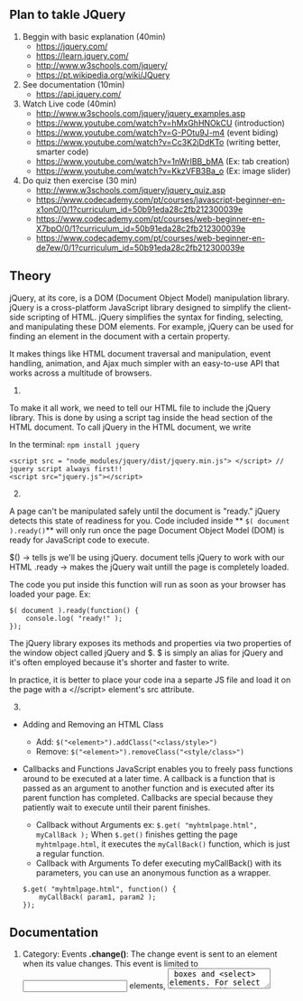 ## Plan to takle JQuery
1. Beggin with basic explanation (40min)
	* https://jquery.com/
	* https://learn.jquery.com/
	* http://www.w3schools.com/jquery/
	* https://pt.wikipedia.org/wiki/JQuery
2. See documentation (10min)
	* https://api.jquery.com/
3. Watch Live code (40min)
	* http://www.w3schools.com/jquery/jquery_examples.asp
	* https://www.youtube.com/watch?v=hMxGhHNOkCU (introduction)
	* https://www.youtube.com/watch?v=G-POtu9J-m4 (event biding)
	* https://www.youtube.com/watch?v=Cc3K2jDdKTo (writing better, smarter code)
	* https://www.youtube.com/watch?v=1nWrIBB_bMA (Ex: tab creation)
	* https://www.youtube.com/watch?v=KkzVFB3Ba_o (Ex: image slider)
4. Do quiz then exercise (30 min)
	* http://www.w3schools.com/jquery/jquery_quiz.asp
	* https://www.codecademy.com/pt/courses/javascript-beginner-en-x1onO/0/1?curriculum_id=50b91eda28c2fb212300039e
	* https://www.codecademy.com/pt/courses/web-beginner-en-X7bpO/0/1?curriculum_id=50b91eda28c2fb212300039e
	* https://www.codecademy.com/pt/courses/web-beginner-en-de7ew/0/1?curriculum_id=50b91eda28c2fb212300039e


## Theory
jQuery, at its core, is a DOM (Document Object Model) manipulation library. jQuery is a cross-platform JavaScript library designed to simplify the client-side scripting of HTML. jQuery simplifies the syntax for finding, selecting, and manipulating these DOM elements. For example, jQuery can be used for finding an element in the document with a certain property.

It makes things like HTML document traversal and manipulation, event handling, animation, and Ajax much simpler with an easy-to-use API that works across a multitude of browsers. 

1.

To make it all work, we need to tell our HTML file to include the jQuery library. This is done by using a script tag inside the head section of the HTML document. To call jQuery in the HTML document, we write 

In the terminal: `npm install jquery`

```
<script src = "node_modules/jquery/dist/jquery.min.js"> </script> // jquery script always first!!
<script src="jquery.js"></script>

```

2.

A page can't be manipulated safely until the document is "ready." jQuery detects this state of readiness for you. 
Code included inside ** ` $( document ).ready() `** will only run once the page Document Object Model (DOM) is ready for JavaScript code to execute. 

$() -> tells js we'll be using jQuery.
document tells jQuery to work with our HTML
.ready -> makes the jQuery wait untill the page is completely loaded.

The code you put inside this function will run as soon as your browser has loaded your page.
Ex:
```
$( document ).ready(function() {
    console.log( "ready!" );
});

```
The jQuery library exposes its methods and properties via two properties of the window object called jQuery and $. $ is simply an alias for jQuery and it's often employed because it's shorter and faster to write.

In practice, it is better to place your code ina a separte JS file and load it on the page with a <//script> element's src attribute.

3.

* Adding and Removing an HTML Class
	* Add: `$("<element>").addClass("<class/style>")`
	* Remove: `$("<element>").removeClass("<style/class>")`

* Callbacks and Functions
JavaScript enables you to freely pass functions around to be executed at a later time. A callback is a function that is passed as an argument to another function and is executed after its parent function has completed. Callbacks are special because they patiently wait to execute until their parent finishes.
	* Callback without Arguments
	ex: `$.get( "myhtmlpage.html", myCallBack );`
	When `$.get()` finishes getting the page `myhtmlpage.html`, it executes the `myCallBack()` function, which is just a regular function.
	* Callback with Arguments
	To defer executing myCallBack() with its parameters, you can use an anonymous function as a wrapper. 
	```
	$.get( "myhtmlpage.html", function() {
		myCallBack( param1, param2 );
    });
    
    ```

## Documentation

1. Category: Events
	**.change()**: The change event is sent to an element when its value changes. This event is limited to <input> elements, <textarea> boxes and <select> elements. For select boxes, checkboxes, and radio buttons, the event is fired immediately when the user makes a selection with the mouse. Ex:
	```
	$( "input[type='text']" ).change(function() {
			// what happens when it changes
  		});
  	```
	**.dblclick()**: The dblclick event is sent to an element when the element is double-clicked. Any HTML element can receive this event. Ex:
	```
	$( "#target" ).dblclick(function() {
  			alert( "Handler for .dblclick() called." );
		});
	```
	To trigger the event manually, call .dblclick() without an argument
	**.hover()**: The .hover() method binds handlers for both mouseenter and mouseleave events. You can use it to simply apply behavior to an element during the time the mouse is within the element. Ex:
	```
	$( "li.fade" ).hover(function() {
 		 $( this ).fadeOut( 100 );
  		$( this ).fadeIn( 500 );
		});
	```


## Extras

1. Putting jQuery in no conflict mode with other libraries: https://learn.jquery.com/using-jquery-core/avoid-conflicts-other-libraries/
2. By default, all HTML elements have a static position, and cannot be moved. To manipulate the position, remember to first set the CSS position property of the element to relative, fixed, or absolute!

